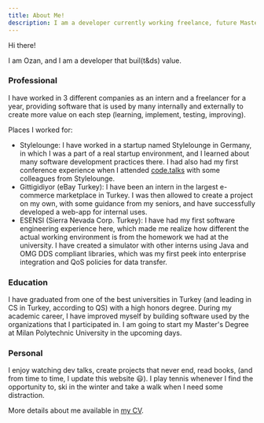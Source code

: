 ```yaml
---
title: About Me!
description: I am a developer currently working freelance, future Master's student at PoliMi, graduated as a Computer Engineer from one of the top universities in Turkey. I have worked in e-Commerce companies, experienced in Full-Stack, DevOps, Machine Learning, Javascript, Python, and more...
---
```

Hi there!

I am Ozan, and I am a developer that buil(t&ds) value.

### Professional

I have worked in 3 different companies as an intern and a freelancer for a year, providing software that is used by many internally and externally to create more value on each step (learning, implement, testing, improving).

Places I worked for:
* Stylelounge:
  I have worked in a startup named Stylelounge in Germany, in which I was a part of a real startup environment, and I learned about many software development practices there. I had also had my first conference experience when I attended [code.talks](https://www.codetalks.de/) with some colleagues from Stylelounge.
* Gittigidiyor (eBay Turkey):
  I have been an intern in the largest e-commerce marketplace in Turkey. I was then allowed to create a project on my own, with some guidance from my seniors, and have successfully developed a web-app for internal uses.
* ESENSI (Sierra Nevada Corp. Turkey):
  I have had my first software engineering experience here, which made me realize how different the actual working environment is from the homework we had at the university. I have created a simulator with other interns using Java and OMG DDS compliant libraries, which was my first peek into enterprise integration and QoS policies for data transfer.

### Education
I have graduated from one of the best universities in Turkey (and leading in CS in Turkey, according to QS) with a high honors degree. During my academic career, I have improved myself by building software used by the organizations that I participated in. I am going to start my Master's Degree at Milan Polytechnic University in the upcoming days.


### Personal

I enjoy watching dev talks, create projects that never end, read books, (and from time to time, I update this website :smiley:). I play tennis whenever I find the opportunity to, ski in the winter and take a walk when I need some distraction.

More details about me available in [my CV](/cv).

